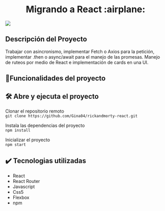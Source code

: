 <h1 align="center"> Migrando a React :airplane:</h1>

<img src="https://img.shields.io/badge/STATUS-Terminado-green">


 
 
## Descripción del Proyecto
Trabajar con asincronismo, implementar Fetch o Axios para la petición, implementar .then o async/await para el manejo de las promesas. Manejo de ruteos por medio de React e implementación de cards en una UI.
 
## :hammer:Funcionalidades del proyecto

## 🛠️ Abre y ejecuta el proyecto
Clonar el repositorio remoto  
`git clone https://github.com/Gina04/rickandmorty-react.git`

Instala las dependencias del proyecto  
`npm install`

Inicializar el proyecto  
`npm start`

## :heavy_check_mark: Tecnologias utilizadas


* React  
* React Router
* Javascript
* Css5  
* Flexbox
* npm


